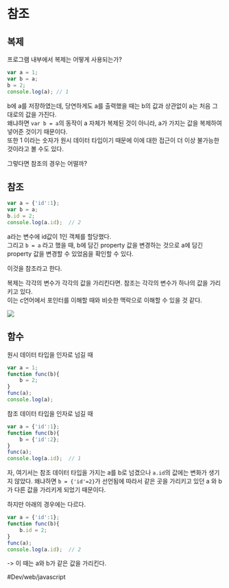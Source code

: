# 참조
## 복제
프로그램 내부에서 복제는 어떻게 사용되는가?

```javascript
var a = 1;
var b = a;
b = 2;
console.log(a); // 1
```

b에 a를 저장하였는데, 당연하게도 a를 출력했을 때는 b의 값과 상관없이 a는 처음 그대로의 값을 가진다.  
왜냐하면 `var b = a`의 동작이 a 자체가 복제된 것이 아니라, a가 가지는 값을 복제하여 넣어준 것이기 때문이다.  
또한 1 이라는 숫자가 원시 데이터 타입이기 때문에 이에 대한 접근이 더 이상 불가능한 것이라고 볼 수도 있다.

그렇다면 참조의 경우는 어떨까?

## 참조
```javascript
var a = {'id':1};
var b = a;
b.id = 2;
console.log(a.id);  // 2
```
 
a라는 변수에 id값이 1인 객체를 할당했다.  
그리고 `b = a` 라고 했을 때,  b에 담긴 property 값을 변경하는 것으로 a에 담긴 property 값을 변경할 수 있었음을 확인할 수 있다.

이것을 참조라고 한다.  
  
복제는 각각의 변수가 각각의 값을 가리킨다면. 
참조는 각각의 변수가 하나의 값을 가리키고 있다.  
이는 c언어에서 포인터를 이해할 때와 비슷한 맥락으로 이해할 수 있을 것 같다.

![](reference/2227.png)

## 함수
원시 데이터 타입을 인자로 넘길 때
```javascript
var a = 1;
function func(b){
    b = 2;
}
func(a);
console.log(a);
```

참조 데이터 타입을 인자로 넘길 때
```javascript
var a = {'id':1};
function func(b){
    b = {'id':2};
}
func(a);
console.log(a.id);  // 1
```

자, 여기서는 참조 데이터 타입을 가지는 a를 b로 넘겼으나
`a.id`의 값에는 변화가 생기지 않았다. 왜냐하면 `b = {'id'=2}`가 선언됨에 따라서 같은 곳을 가리키고 있던 a 와 b가 다른 값을 가리키게 되었기 때문이다.

하지만 아래의 경우에는 다르다.
```javascript
var a = {'id':1};
function func(b){
    b.id = 2;
}
func(a);
console.log(a.id);  // 2
``` 

-> 이 때는 a와 b가 같은 값을 가리킨다.


#Dev/web/javascript
